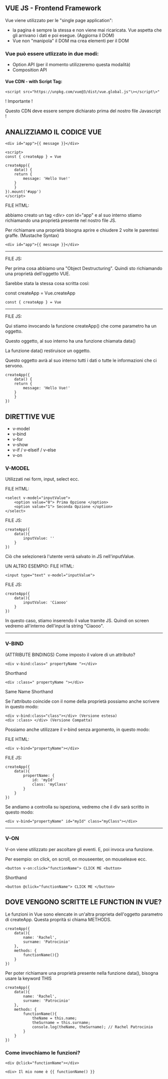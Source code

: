 ## VUE JS - Frontend Framework
Vue viene utilizzato per le "single page application": 
- la pagina è sempre la stessa e non viene mai ricaricata. Vue aspetta che gli arrivano i dati e poi esegue. (Aggiorna il DOM)
- Vue non "manipola" il DOM ma crea elementi per il DOM


### Vue può essere utlizzato in due modi: 
- Option API (per il momento utilizzeremo questa modalità)
- Composition API 



#### Vue CDN - with Script Tag: 
    <script src="https://unpkg.com/vue@3/dist/vue.global.js"\></script\>"

! Importante !

Questo CDN deve essere sempre dichiarato prima del nostro file Javascript !



## ANALIZZIAMO IL CODICE VUE

    <div id="app">{{ message }}</div>

    <script>
    const { createApp } = Vue

    createApp({
        data() {
        return {
            message: 'Hello Vue!'
        }
        }
    }).mount('#app')
    </script>

FILE HTML: 

abbiamo creato un tag \<div> con id="app" e al suo interno stiamo richiamando una proprietà presente nel nostro file JS.

Per richiamare una proprietà bisogna aprire e chiudere 2 volte le parentesi graffe. (Mustache Syntax)
    
    <div id="app">{{ message }}</div>

---
FILE JS:

Per prima cosa abbiamo una "Object Destructuring". Quindi sto richiamando una proprietà dell'oggetto VUE. 

Sarebbe stata la stessa cosa scritta cosi:

const createApp = Vue.createApp

    const { createApp } = Vue

---
FILE JS: 

Qui stiamo invocando la funzione createApp() che come parametro ha un oggetto.

Questo oggetto, al suo interno ha una funzione chiamata data()

La funzione data() restiruisce un oggetto.

Questo oggetto avrà al suo interno tutti i dati o tutte le informazioni che ci servono.


    createApp({
        data() {
        return {
            message: 'Hello Vue!'
        }
        }
    })


## DIRETTIVE VUE
 - v-model
 - v-bind
 - v-for
 - v-show
 - v-if / v-elseif / v-else
 - v-on 

### V-MODEL
Utilizzati nei form, input, select ecc.

FILE HTML:

    <select v-model="inputValue">
        <option value="0"> Prima Opzione </option>
        <option value="1"> Seconda Opzione </option>
    </select>

FILE JS: 

    createApp({
        data(){
            inputValue: ''
        }
    })

Ciò che selezionerà l'utente verrà salvato in JS nell'inputValue.

UN ALTRO ESEMPIO:
FILE HTML:

    <input type="text" v-model="inputValue">

FILE JS: 

    createApp({
        data(){
            inputValue: 'Ciaooo'
        }
    })

In questo caso, stiamo inserendo il value tramite JS. Quindi on screen vedremo all'interno dell'input la string "Ciaooo".



---
### V-BIND
(ATTRIBUTE BINDINGS)
Come imposto il valore di un attributo? 

    <div v-bind:class=" propertyName "></div>

Shorthand

    <div :class=" propertyName "></div>

Same Name Shorthand


Se l'attributo coincide con il nome della proprietà possiamo anche scrivere in questo modo:

    <div v-bind:class="class"></div> (Versione estesa)
    <div :class> </div> (Versione Compatta)

Possiamo anche utilizzare il v-bind senza argomento, in questo modo:

FILE HTML:

    <div v-bind="propertyName"></div>

FILE JS:

    createApp({
        data(){
            propertName: {
                id: 'myId'
                class: 'myClass'
            }
        }
    })

Se andiamo a controlla su ispeziona, vedremo che il div sarà scritto in questo modo:

    <div v-bind="propertyName" id="myId" class="myClass"></div>
        
---
### V-ON 
V-on viene utilizzato per ascoltare gli eventi. E, poi invoca una funzione.

Per esempio: on click, on scroll, on mouseenter, on mouseleave ecc.

    <button v-on:click="functionName"> CLICK ME <button>

Shorthand 

    <button @click="functionName"> CLICK ME </button>


## DOVE VENGONO SCRITTE LE FUNCTION IN VUE?

Le funzioni in Vue sono elencate in un'altra proprieta dell'oggetto parametro di createApp.
Questa proprità si chiama METHODS.

    createApp({
        data(){
            name: 'Rachel',
            surname: 'Patrocinio'
        },
        methods: {
            functionName(){}
        }
    })

Per poter richiamare una proprietà presente nella funzione data(), bisogna usare la keyword THIS

    createApp({
        data(){
            name: 'Rachel',
            surname: 'Patrocinio'
        },
        methods: {
            functionName(){
                theName = this.name; 
                theSurname = this.surname;
                console.log(theName, theSurname); // Rachel Patrocinio
            }
        }
    })

### Come invochiamo le funzioni?

    <div @click="functionName"></div>

    <div> Il mio nome è {{ functionName() }}
